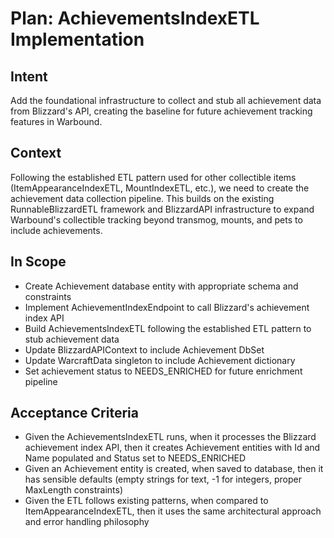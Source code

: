 # Plan: AchievementsIndexETL Implementation

## Intent  
Add the foundational infrastructure to collect and stub all achievement data from Blizzard's API, creating the baseline for future achievement tracking features in Warbound.

## Context  
Following the established ETL pattern used for other collectible items (ItemAppearanceIndexETL, MountIndexETL, etc.), we need to create the achievement data collection pipeline. This builds on the existing RunnableBlizzardETL framework and BlizzardAPI infrastructure to expand Warbound's collectible tracking beyond transmog, mounts, and pets to include achievements.

## In Scope  
- Create Achievement database entity with appropriate schema and constraints
- Implement AchievementIndexEndpoint to call Blizzard's achievement index API
- Build AchievementsIndexETL following the established ETL pattern to stub achievement data
- Update BlizzardAPIContext to include Achievement DbSet
- Update WarcraftData singleton to include Achievement dictionary
- Set achievement status to NEEDS_ENRICHED for future enrichment pipeline

## Acceptance Criteria  
- Given the AchievementsIndexETL runs, when it processes the Blizzard achievement index API, then it creates Achievement entities with Id and Name populated and Status set to NEEDS_ENRICHED
- Given an Achievement entity is created, when saved to database, then it has sensible defaults (empty strings for text, -1 for integers, proper MaxLength constraints)
- Given the ETL follows existing patterns, when compared to ItemAppearanceIndexETL, then it uses the same architectural approach and error handling philosophy